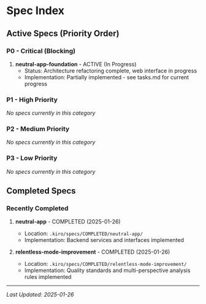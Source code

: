 # Spec Index

## Active Specs (Priority Order)

### P0 - Critical (Blocking)
1. **neutral-app-foundation** - ACTIVE (In Progress)
   - Status: Architecture refactoring complete, web interface in progress
   - Implementation: Partially implemented - see tasks.md for current progress

### P1 - High Priority
*No specs currently in this category*

### P2 - Medium Priority  
*No specs currently in this category*

### P3 - Low Priority
*No specs currently in this category*

## Completed Specs

### Recently Completed
1. **neutral-app** - COMPLETED (2025-01-26)
   - Location: `.kiro/specs/COMPLETED/neutral-app/`
   - Implementation: Backend services and interfaces implemented

2. **relentless-mode-improvement** - COMPLETED (2025-01-26)
   - Location: `.kiro/specs/COMPLETED/relentless-mode-improvement/`
   - Implementation: Quality standards and multi-perspective analysis rules implemented

---
*Last Updated: 2025-01-26*